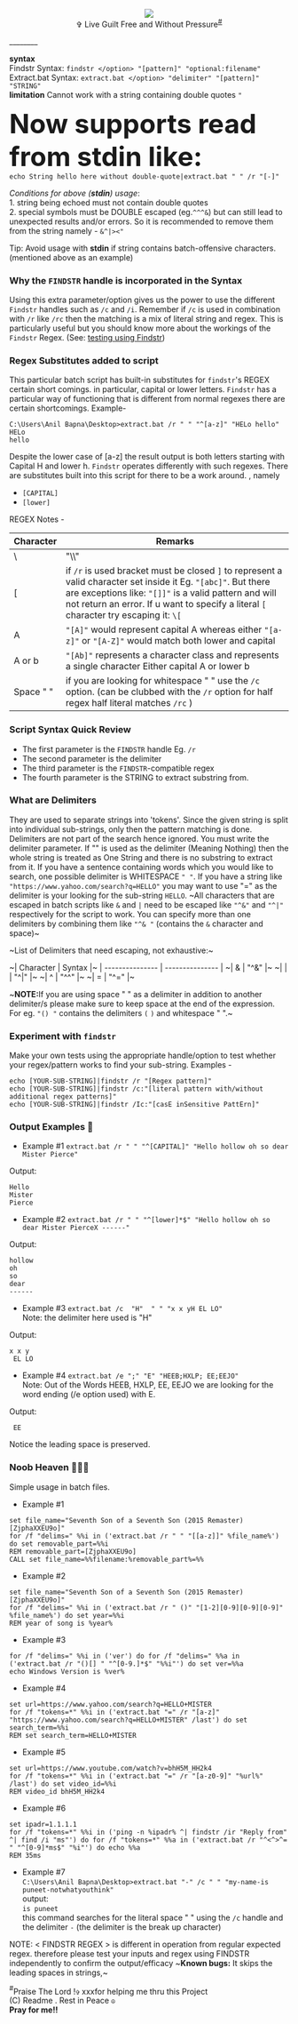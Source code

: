 <p align="center"><img src="https://github.com/17SABT71M3/ffstr.bat/blob/475e50d4692955fa92a766266b24a0869b84a432/the_line.png"><img>
<br>✞ Live Guilt Free and Without Pressure<sup><a href="#abcd">#</a></sup></p>
________

<b>syntax</b>
<br>Findstr Syntax: 
`findstr </option> "[pattern]" "optional:filename"`
<br>Extract.bat Syntax:
`extract.bat </option> "delimiter" "[pattern]" "STRING"`
<br><b>limitation</b> Cannot work with a string containing double quotes `"`

<font size=15><b>Now supports read from stdin like:</font></b>
<br>`echo String hello here without double-quote|extract.bat " " /r "[-]"`

_Conditions for above (**stdin**) usage_: <br>1. string being echoed must not contain double quotes
<br>2. special symbols must be DOUBLE escaped (eg.`^^^&`) but can still lead to unexpected results and/or errors. So it is recommended to remove them from the string namely - `&^|><"`

Tip: Avoid usage with **stdin** if string contains batch-offensive characters. (mentioned above as an example)

### Why the `FINDSTR` handle is incorporated in the Syntax
Using this extra parameter/option gives us the power to use the different `Findstr` handles such as `/c` and `/i`. Remember if `/c` is used in combination with `/r` like `/rc` then the matching is a mix of literal string and regex. This is particularly useful but you should know more about the workings of the `Findstr` Regex. (See: <a href="#findstr">testing using Findstr</a>)

### Regex Substitutes added to script
This particular batch script has built-in substitutes for `findstr`'s REGEX certain short comings. in particular, capital or lower letters. `Findstr` has a particular way of functioning that is different from normal regexes there are certain shortcomings. Example-
```
C:\Users\Anil Bapna\Desktop>extract.bat /r " " "^[a-z]" "HELo hello"
HELo
hello
```
Despite the lower case of [a-z] the result output is both letters starting with Capital H and lower h.
`Findstr` operates differently with such regexes. There are substitutes built into this script for there to be a work around.
, namely
- `[CAPITAL]`
- `[lower]`

REGEX Notes -

| Character       | Remarks          |
| --------------- | --------------- |
| \    | "\\\\"    |
| [   | if `/r` is used bracket must be closed `]` to represent a valid character set inside it Eg. `"[abc]"`. But there are exceptions like: `"[]]"` is a valid pattern and will not return an error. If u want to specify a literal `[` character try escaping it: `\[`  |
| A   | `"[A]"` would represent capital A whereas either `"[a-z]"` or `"[A-Z]"` would match both lower and capital   |
| A or b   | `"[Ab]"` represents a character class and represents a single character Either capital A or lower b  |
| Space " "    | if you are looking for whitespace " " use the `/c` option. (can be clubbed with the `/r` option for half regex half literal matches `/rc` )   |

### Script Syntax Quick Review
- The first parameter is the `FINDSTR` handle Eg. `/r`
- The second parameter is the delimiter
- The third parameter is the `FINDSTR`-compatible regex
- The fourth parameter is the STRING to extract substring from.


### What are Delimiters
They are used to separate strings into 'tokens'. Since the given string is split into individual sub-strings, only then the pattern matching is done. Delimiters are  not part of the search hence ignored. You must write the delimiter parameter. If "" is used as the delimiter (Meaning Nothing) then the whole string is treated as One String and there is no substring to extract from it. If you have a sentence containing words which you would like to search, one possible delimiter is WHITESPACE `" "`. If you have a string like `"https://www.yahoo.com/search?q=HELLO"` you may want to use "=" as the delimiter is your looking for the sub-string `HELLO`. ~All characters that are escaped in batch scripts like `&` and `|` need to be escaped like `"^&"` and `"^|"` respectively for the script to work. You can specify more than one delimiters by combining them like `"^& "` (contains the `&` character and space)~

~List of Delimiters that need escaping, not exhaustive:~

~| Character       | Syntax          |~
| --------------- | --------------- |
~| &    | "^&"    |~
~| \|   | "^\|"   |~
~| ^   | "^^"   |~
~| =   | "^="   |~

~<b>NOTE:</b>If you are using space " " as a delimiter in addition to another delimiter/s
please make sure to keep space at the end of the expression. For eg. `"() "` contains
the delimiters `(`  `)`  and whitespace " ".~

### <a id="findstr"></a>Experiment with `findstr`
Make your own tests using the appropriate handle/option to test whether your regex/pattern works to find your sub-string.
Examples -
```
echo [YOUR-SUB-STRING]|findstr /r "[Regex pattern]"
echo [YOUR-SUB-STRING]|findstr /c:"[literal pattern with/without additional regex patterns]"
echo [YOUR-SUB-STRING]|findstr /Ic:"[casE inSensitive PattErn]"
```

### Output Examples  :newspaper:
- Example #1 ```extract.bat /r " " "^[CAPITAL]" "Hello hollow oh so dear Mister Pierce"```

Output:
```
Hello
Mister
Pierce
```
- Example #2 ```extract.bat /r " " "^[lower]*$" "Hello hollow oh so dear Mister PierceX ------"```

Output:
```
hollow
oh
so
dear
------
```
- Example #3 ```extract.bat /c  "H"  " " "x x yH EL LO"```
<br>Note: the delimiter here used is "H"

Output:
```
x x y
 EL LO
```
- Example #4 ```extract.bat /e ";" "E" "HEEB;HXLP; EE;EEJO"```
<br>Note: Out of the Words HEEB, HXLP, EE, EEJO we are looking for the word ending (/e option used) 
with E.

Output:
```
 EE
```
Notice the leading space is preserved.

### Noob Heaven :hear_no_evil::hear_no_evil:🥳
Simple usage in batch files.
- Example #1
```
set file_name="Seventh Son of a Seventh Son (2015 Remaster) [ZjphaXXEU9o]"
for /f "delims=" %%i in ('extract.bat /r " " "[[a-z]]" %file_name%') do set removable_part=%%i
REM removable_part=[ZjphaXXEU9o]
CALL set file_name=%%filename:%removable_part%=%%
```
- Example #2
```
set file_name="Seventh Son of a Seventh Son (2015 Remaster) [ZjphaXXEU9o]"
for /f "delims=" %%i in ('extract.bat /r " ()" "[1-2][0-9][0-9][0-9]" %file_name%') do set year=%%i
REM year of song is %year%
```
- Example #3
```
for /f "delims=" %%i in ('ver') do for /f "delims=" %%a in ('extract.bat /r "()[] " "^[0-9.]*$" "%%i"') do set ver=%%a
echo Windows Version is %ver%
```
- Example #4
```
set url=https://www.yahoo.com/search?q=HELLO+MISTER
for /f "tokens=*" %%i in ('extract.bat "=" /r "[a-z]" "https://www.yahoo.com/search?q=HELLO+MISTER" /last') do set search_term=%%i
REM set search_term=HELLO+MISTER
```
- Example #5
```
set url=https://www.youtube.com/watch?v=bhH5M_HH2k4
for /f "tokens=*" %%i in ('extract.bat "=" /r "[a-z0-9]" "%url%" /last') do set video_id=%%i
REM video_id bhH5M_HH2k4
```
- Example #6
```
set ipadr=1.1.1.1
for /f "tokens=*" %%i in ('ping -n %ipadr% ^| findstr /ir "Reply from" ^| find /i "ms"') do for /f "tokens=*" %%a in ('extract.bat /r "^<^>^= " "^[0-9]*ms$" "%i"') do echo %%a
REM 35ms
```
- Example #7<br>
`C:\Users\Anil Bapna\Desktop>extract.bat "-" /c " " "my-name-is puneet-notwhatyouthink"`<br>output:<br>
`is puneet`<br>this command searches for the literal space " " using the `/c` handle and the delimiter `-` (the delimiter is the break up character) 

NOTE: < FINDSTR REGEX > is different in operation from regular expected regex. therefore please test your inputs and regex using FINDSTR independently to confirm the output/efficacy
~<b>Known bugs:</b> It skips the leading spaces in strings,~

<a id="abcd"><sup>#</a></sup>Praise The Lord !`✞` xxxfor helping me thru this Project
<br>(C) Readme . Rest in Peace `☮`
<br><b>Pray for me!!
